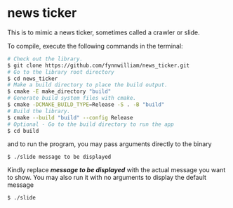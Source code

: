 # news ticker

This is to mimic a news ticker, sometimes called a crawler or slide.

To compile, execute the following commands in the terminal:  
```bash
# Check out the library.
$ git clone https://github.com/fynnwilliam/news_ticker.git
# Go to the library root directory
$ cd news_ticker
# Make a build directory to place the build output.
$ cmake -E make_directory "build"
# Generate build system files with cmake.
$ cmake -DCMAKE_BUILD_TYPE=Release -S . -B "build"
# Build the library.
$ cmake --build "build" --config Release
# Optional - Go to the build directory to run the app
$ cd build
```

and to run the program, you may pass arguments directly to the binary

`$ ./slide message to be displayed`

Kindly replace __*message to be displayed*__ with  the actual message you want to show. You may also run it with no arguments to display the default message

`$ ./slide`